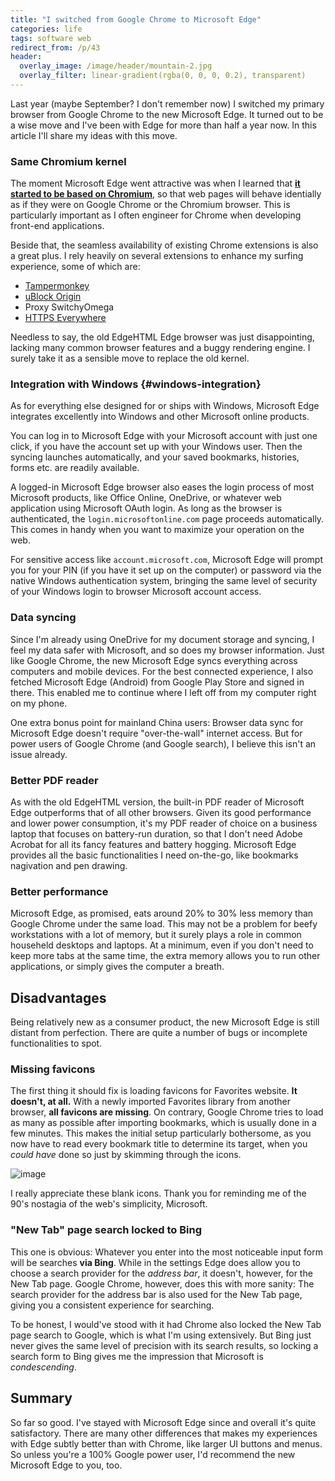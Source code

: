 ```yaml
---
title: "I switched from Google Chrome to Microsoft Edge"
categories: life
tags: software web
redirect_from: /p/43
header:
  overlay_image: /image/header/mountain-2.jpg
  overlay_filter: linear-gradient(rgba(0, 0, 0, 0.2), transparent)
---
```


Last year (maybe September? I don't remember now) I switched my primary browser from Google Chrome to the new Microsoft Edge. It turned out to be a wise move and I've been with Edge for more than half a year now. In this article I'll share my ideas with this move.

### Same Chromium kernel

The moment Microsoft Edge went attractive was when I learned that [**it started to be based on Chromium**][1], so that web pages will behave identially as if they were on Google Chrome or the Chromium browser. This is particularly important as I often engineer for Chrome when developing front-end applications.

  [1]: https://www.browserstack.com/blog/chromium-based-edge/

Beside that, the seamless availability of existing Chrome extensions is also a great plus. I rely heavily on several extensions to enhance my surfing experience, some of which are:

- [Tampermonkey](https://microsoftedge.microsoft.com/addons/detail/tampermonkey/iikmkjmpaadaobahmlepeloendndfphd)
- [uBlock Origin](https://microsoftedge.microsoft.com/addons/detail/ublock-origin/odfafepnkmbhccpbejgmiehpchacaeak)
- Proxy SwitchyOmega
- [HTTPS Everywhere](https://microsoftedge.microsoft.com/addons/detail/https-everywhere/fchjpkplmbeeeaaogdbhjbgbknjobohb)

Needless to say, the old EdgeHTML Edge browser was just disappointing, lacking many common browser features and a buggy rendering engine. I surely take it as a sensible move to replace the old kernel.

### Integration with Windows {#windows-integration}

As for everything else designed for or ships with Windows, Microsoft Edge integrates excellently into Windows and other Microsoft online products.

You can log in to Microsoft Edge with your Microsoft account with just one click, if you have the account set up with your Windows user. Then the syncing launches automatically, and your saved bookmarks, histories, forms etc. are readily available.

A logged-in Microsoft Edge browser also eases the login process of most Microsoft products, like Office Online, OneDrive, or whatever web application using Microsoft OAuth login. As long as the browser is authenticated, the `login.microsoftonline.com` page proceeds automatically. This comes in handy when you want to maximize your operation on the web.

For sensitive access like `account.microsoft.com`, Microsoft Edge will prompt you for your PIN (if you have it set up on the computer) or password via the native Windows authentication system, bringing the same level of security of your Windows login to browser Microsoft account access.

### Data syncing

Since I'm already using OneDrive for my document storage and syncing, I feel my data safer with Microsoft, and so does my browser information. Just like Google Chrome, the new Microsoft Edge syncs everything across computers and mobile devices. For the best connected experience, I also fetched Microsoft Edge (Android) from Google Play Store and signed in there. This enabled me to continue where I left off from my computer right on my phone.

One extra bonus point for mainland China users: Browser data sync for Microsoft Edge doesn't require "over-the-wall" internet access. But for power users of Google Chrome (and Google search), I believe this isn't an issue already.

### Better PDF reader

As with the old EdgeHTML version, the built-in PDF reader of Microsoft Edge outperforms that of all other browsers. Given its good performance and lower power consumption, it's my PDF reader of choice on a business laptop that focuses on battery-run duration, so that I don't need Adobe Acrobat for all its fancy features and battery hogging. Microsoft Edge provides all the basic functionalities I need on-the-go, like bookmarks nagivation and pen drawing.

### Better performance

Microsoft Edge, as promised, eats around 20% to 30% less memory than Google Chrome under the same load. This may not be a problem for beefy workstations with a lot of memory, but it surely plays a role in common househeld desktops and laptops. At a minimum, even if you don't need to keep more tabs at the same time, the extra memory allows you to run other applications, or simply gives the computer a breath.

## Disadvantages

Being relatively new as a consumer product, the new Microsoft Edge is still distant from perfection. There are quite a number of bugs or incomplete functionalities to spot.

### Missing favicons

The first thing it should fix is loading favicons for Favorites website. **It doesn't, at all.** With a newly imported Favorites library from another browser, **all favicons are missing**. On contrary, Google Chrome tries to load as many as possible after importing bookmarks, which is usually done in a few minutes. This makes the initial setup particularly bothersome, as you now have to read every bookmark title to determine its target, when you *could have* done so just by skimming through the icons.

![image](/image/microsoft-edge/missing-favicons.png)

I really appreciate these blank icons. Thank you for reminding me of the 90's nostagia of the web's simplicity, Microsoft.

### "New Tab" page search locked to Bing

This one is obvious: Whatever you enter into the most noticeable input form will be searches **via Bing**. While in the settings Edge does allow you to choose a search provider for the *address bar*, it doesn't, however, for the New Tab page. Google Chrome, however, does this with more sanity: The search provider for the address bar is also used for the New Tab page, giving you a consistent experience for searching.

To be honest, I would've stood with it had Chrome also locked the New Tab page search to Google, which is what I'm using extensively. But Bing just never gives the same level of precision with its search results, so locking a search form to Bing gives me the impression that Microsoft is *condescending*.

## Summary

So far so good. I've stayed with Microsoft Edge since and overall it's quite satisfactory. There are many other differences that makes my experiences with Edge subtly better than with Chrome, like larger UI buttons and menus. So unless you're a 100% Google power user, I'd recommend the new Microsoft Edge to you, too.
